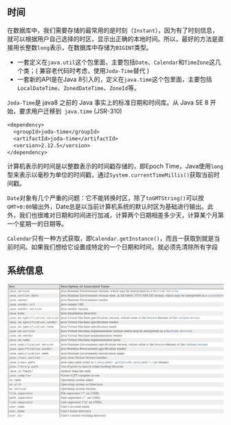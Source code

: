 ## 时间

在数据库中，我们需要存储的最常用的是时刻（`Instant`），因为有了时刻信息，就可以根据用户自己选择的时区，显示出正确的本地时间。所以，最好的方法是直接用长整数`long`表示，在数据库中存储为`BIGINT`类型。

- 一套定义在`java.util`这个包里面，主要包括`Date`、`Calendar`和`TimeZone`这几个类；( 兼容老代码时考虑，使用`Joda-Time`替代 )
- 一套新的API是在Java 8引入的，定义在`java.time`这个包里面，主要包括`LocalDateTime`、`ZonedDateTime`、`ZoneId`等。

`Joda-Time`是 java8 之前的 Java 事实上的标准日期和时间库。从 Java SE 8 开始，要求用户迁移到` java.time` (JSR-310)

```
<dependency>
  <groupId>joda-time</groupId>
  <artifactId>joda-time</artifactId>
  <version>2.12.5</version>
</dependency>
```

计算机表示的时间是以整数表示的时间戳存储的，即Epoch Time，Java使用`long`型来表示以毫秒为单位的时间戳，通过`System.currentTimeMillis()`获取当前时间戳。

`Date`对象有几个严重的问题：它不能转换时区，除了`toGMTString()`可以按`GMT+0:00`输出外，Date总是以当前计算机系统的默认时区为基础进行输出。此外，我们也很难对日期和时间进行加减，计算两个日期相差多少天，计算某个月第一个星期一的日期等。

`Calendar`只有一种方式获取，即`Calendar.getInstance()`，而且一获取到就是当前时间。如果我们想给它设置成特定的一个日期和时间，就必须先清除所有字段

## 系统信息

![](./img/System.getProperty.png)

